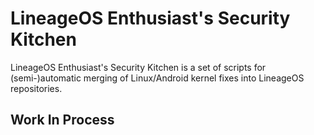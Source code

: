 LineageOS Enthusiast's Security Kitchen
===============
LineageOS Enthusiast's Security Kitchen is a set of scripts for (semi-)automatic merging of Linux/Android kernel fixes into LineageOS repositories.

## Work In Process
